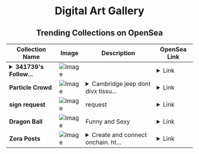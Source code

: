 <div align="center">

# Digital Art Gallery

## Trending Collections on OpenSea

| Collection Name                       | Image                                                                                     | Description                       | OpenSea Link                                                                                          |
|---------------------------------------|-------------------------------------------------------------------------------------------|-----------------------------------|--------------------------------------------------------------------------------------------------------|
| **<details><summary>341739's Follow...</summary>341739's Follower</details>** | ![Image](https://i.seadn.io/s/raw/files/19f9f090920392cc3650cbdf4361755b.png?w=500&auto=format?w=200&auto=format) |  | <details><summary>Link</summary>[341739's Follower](https://opensea.io/collection/341739-s-follower)</details> |
| **Particle Crowd** | ![Image](https://i.seadn.io/s/raw/files/12319cfaa855970886ccb535947732ba.jpg?w=500&auto=format?w=200&auto=format) | <details><summary>Cambridge jeep dont divx tissu...</summary>Cambridge jeep dont divx tissue</details> | <details><summary>Link</summary>[Particle Crowd](https://opensea.io/collection/particle-crowd)</details> |
| **sign request** | ![Image](https://i.seadn.io/s/raw/files/8f23baf963067d5aa00ccac75ecd959c.jpg?w=500&auto=format?w=200&auto=format) | request | <details><summary>Link</summary>[sign request](https://opensea.io/collection/sign-request)</details> |
| **Dragon Ball** | ![Image](https://i.seadn.io/s/raw/files/d5b4d2b7fdc5d6c84577787c8d55189d.gif?w=500&auto=format?w=200&auto=format) | Funny and Sexy | <details><summary>Link</summary>[Dragon Ball](https://opensea.io/collection/dragon-ball-75)</details> |
| **Zora Posts** | ![Image](https://i.seadn.io/s/raw/files/7c00143916d233772becb663a2fea043.jpg?w=500&auto=format?w=200&auto=format) | <details><summary>Create and connect onchain. ht...</summary>Create and connect onchain. https://zora.co</details> | <details><summary>Link</summary>[Zora Posts](https://opensea.io/collection/zora-posts-2594)</details> |

</div>